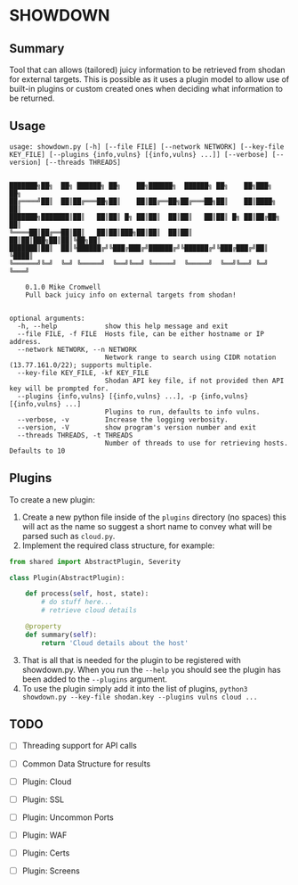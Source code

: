 # SHOWDOWN

## Summary

Tool that can allows (tailored) juicy information to be retrieved from shodan for external targets. This is possible as it uses a plugin model to allow use of built-in plugins or custom created ones when deciding what information to be returned.

## Usage

```
usage: showdown.py [-h] [--file FILE] [--network NETWORK] [--key-file KEY_FILE] [--plugins {info,vulns} [{info,vulns} ...]] [--verbose] [--version] [--threads THREADS]

       
███████╗██╗  ██╗ ██████╗ ██╗    ██╗██████╗  ██████╗ ██╗    ██╗███╗   ██╗
██╔════╝██║  ██║██╔═══██╗██║    ██║██╔══██╗██╔═══██╗██║    ██║████╗  ██║
███████╗███████║██║   ██║██║ █╗ ██║██║  ██║██║   ██║██║ █╗ ██║██╔██╗ ██║
╚════██║██╔══██║██║   ██║██║███╗██║██║  ██║██║   ██║██║███╗██║██║╚██╗██║
███████║██║  ██║╚██████╔╝╚███╔███╔╝██████╔╝╚██████╔╝╚███╔███╔╝██║ ╚████║
╚══════╝╚═╝  ╚═╝ ╚═════╝  ╚══╝╚══╝ ╚═════╝  ╚═════╝  ╚══╝╚══╝ ╚═╝  ╚═══╝

    0.1.0 Mike Cromwell
    Pull back juicy info on external targets from shodan!


optional arguments:
  -h, --help            show this help message and exit
  --file FILE, -f FILE  Hosts file, can be either hostname or IP address.
  --network NETWORK, --n NETWORK
                        Network range to search using CIDR notation (13.77.161.0/22); supports multiple.
  --key-file KEY_FILE, -kf KEY_FILE
                        Shodan API key file, if not provided then API key will be prompted for.
  --plugins {info,vulns} [{info,vulns} ...], -p {info,vulns} [{info,vulns} ...]
                        Plugins to run, defaults to info vulns.
  --verbose, -v         Increase the logging verbosity.
  --version, -V         show program's version number and exit
  --threads THREADS, -t THREADS
                        Number of threads to use for retrieving hosts. Defaults to 10
```

## Plugins

To create a new plugin:

1. Create a new python file inside of the `plugins` directory (no spaces) this will act as the name so suggest a short name to convey what will be parsed such as `cloud.py`.
2. Implement the required class structure, for example:

```python
from shared import AbstractPlugin, Severity

class Plugin(AbstractPlugin):

    def process(self, host, state):
        # do stuff here...
        # retrieve cloud details

    @property
    def summary(self):
        return 'Cloud details about the host'
```
3. That is all that is needed for the plugin to be registered with showdown.py. When you run the `--help` you should see the plugin has been added to the `--plugins` argument.
4. To use the plugin simply add it into the list of plugins, `python3 showdown.py --key-file shodan.key --plugins vulns cloud ...`

## TODO

- [ ] Threading support for API calls
- [ ] Common Data Structure for results
- [ ] Plugin: Cloud
- [ ] Plugin: SSL
- [ ] Plugin: Uncommon Ports
- [ ] Plugin: WAF
- [ ] Plugin: Certs
- [ ] Plugin: Screens

